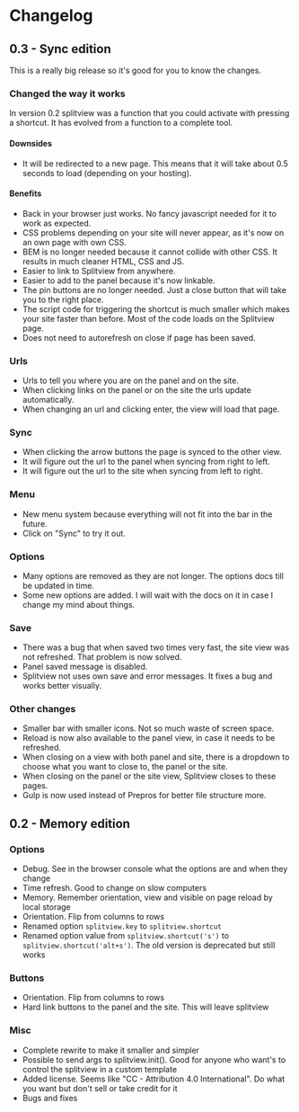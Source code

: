 # Changelog

## 0.3 - Sync edition

This is a really big release so it's good for you to know the changes.

### Changed the way it works

In version 0.2 splitview was a function that you could activate with pressing a shortcut. It has evolved from a function to a complete tool.

#### Downsides
- It will be redirected to a new page. This means that it will take about 0.5 seconds to load (depending on your hosting).

#### Benefits
- Back in your browser just works. No fancy javascript needed for it to work as expected.
- CSS problems depending on your site will never appear, as it's now on an own page with own CSS.
- BEM is no longer needed because it cannot collide with other CSS. It results in much cleaner HTML, CSS and JS.
- Easier to link to Splitview from anywhere.
- Easier to add to the panel because it's now linkable.
- The pin buttons are no longer needed. Just a close button that will take you to the right place.
- The script code for triggering the shortcut is much smaller which makes your site faster than before. Most of the code loads on the Splitview page.
- Does not need to autorefresh on close if page has been saved.

### Urls

- Urls to tell you where you are on the panel and on the site.
- When clicking links on the panel or on the site the urls update automatically.
- When changing an url and clicking enter, the view will load that page.

### Sync

- When clicking the arrow buttons the page is synced to the other view.
- It will figure out the url to the panel when syncing from right to left.
- It will figure out the url to the site when syncing from left to right.

### Menu

- New menu system because everything will not fit into the bar in the future.
- Click on "Sync" to try it out.

### Options

- Many options are removed as they are not longer. The options docs till be updated in time.
- Some new options are added. I will wait with the docs on it in case I change my mind about things.

### Save

- There was a bug that when saved two times very fast, the site view was not refreshed. That problem is now solved.
- Panel saved message is disabled.
- Splitview not uses own save and error messages. It fixes a bug and works better visually.

### Other changes

- Smaller bar with smaller icons. Not so much waste of screen space.
- Reload is now also available to the panel view, in case it needs to be refreshed.
- When closing on a view with both panel and site, there is a dropdown to choose what you want to close to, the panel or the site.
- When closing on the panel or the site view, Splitview closes to these pages.
- Gulp is now used instead of Prepros for better file structure more.

## 0.2 - Memory edition

### Options

- Debug. See in the browser console what the options are and when they change
- Time refresh. Good to change on slow computers
- Memory. Remember orientation, view and visible on page reload by local storage
- Orientation. Flip from columns to rows
- Renamed option `splitview.key` to `splitview.shortcut`
- Renamed option value from `splitview.shortcut('s')` to `splitview.shortcut('alt+s')`. The old version is deprecated but still works

### Buttons

- Orientation. Flip from columns to rows
- Hard link buttons to the panel and the site. This will leave splitview

### Misc

- Complete rewrite to make it smaller and simpler
- Possible to send args to splitview.init(). Good for anyone who want's to control the splitview in a custom template
- Added license. Seems like "CC - Attribution 4.0 International". Do what you want but don't sell or take credit for it
- Bugs and fixes